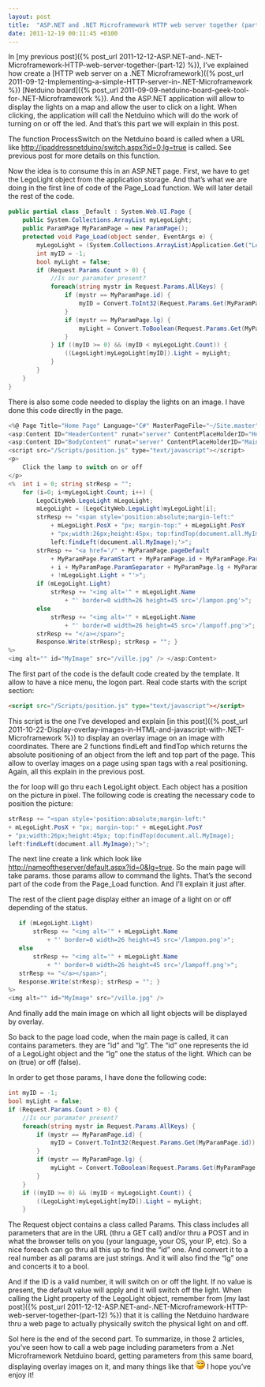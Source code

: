 ```yaml
---
layout: post
title:  "ASP.NET and .NET Microframework HTTP web server together (part 2/2)"
date: 2011-12-19 00:11:45 +0100
---
```

In [my previous post]({% post_url 2011-12-12-ASP.NET-and-.NET-Microframework-HTTP-web-server-together-(part-12) %}), I’ve explained how create a [HTTP web server on a .NET Microframework]({% post_url 2011-09-12-Implementing-a-simple-HTTP-server-in-.NET-Microframework %}) [Netduino board]({% post_url 2011-09-09-netduino-board-geek-tool-for-.NET-Microframework %}). And the ASP.NET application will allow to display the lights on a map and allow the user to click on a light. When clicking, the application will call the Netduino which will do the work of turning on or off the led. And that’s this part we will explain in this post.

 The function ProcessSwitch on the Netduino board is called when a URL like [http://ipaddressnetduino/switch.aspx?id=0;lg=true](http://ipaddressnetduino/switch.aspx?id=0;lg=true) is called. See previous post for more details on this function.

 Now the idea is to consume this in an ASP.NET page. First, we have to get the LegoLight object from the application storage. And that’s what we are doing in the first line of code of the Page_Load function. We will later detail the rest of the code.
 
```csharp
public partial class _Default : System.Web.UI.Page { 
    public System.Collections.ArrayList myLegoLight; 
    public ParamPage MyParamPage = new ParamPage(); 
    protected void Page_Load(object sender, EventArgs e) { 
        myLegoLight = (System.Collections.ArrayList)Application.Get("LegoLight"); 
        int myID = -1; 
        bool myLight = false; 
        if (Request.Params.Count > 0) { 
            //Is our paramater present?
            foreach(string mystr in Request.Params.AllKeys) { 
                if (mystr == MyParamPage.id) { 
                    myID = Convert.ToInt32(Request.Params.Get(MyParamPage.id)); 
                } 
                if (mystr == MyParamPage.lg) { 
                    myLight = Convert.ToBoolean(Request.Params.Get(MyParamPage.lg)); 
                } 
            } if ((myID >= 0) && (myID < myLegoLight.Count)) { 
                ((LegoLight)myLegoLight[myID]).Light = myLight; 
            } 
        } 
    } 
}
```

There is also some code needed to display the lights on an image. I have done this code directly in the page.
 
```csharp
<%@ Page Title="Home Page" Language="C#" MasterPageFile="~/Site.master" AutoEventWireup="true" CodeBehind="Default.aspx.cs" Inherits="LegoCityWeb._Default" %> 
<asp:Content ID="HeaderContent" runat="server" ContentPlaceHolderID="HeadContent"> </asp:Content> 
<asp:Content ID="BodyContent" runat="server" ContentPlaceHolderID="MainContent"> 
<script src="/Scripts/position.js" type="text/javascript"></script> 
<p> 
    Click the lamp to switch on or off 
</p> 
<%  int i = 0; string strResp = ""; 
    for (i=0; i<myLegoLight.Count; i++) { 
        LegoCityWeb.LegoLight mLegoLight; 
        mLegoLight = (LegoCityWeb.LegoLight)myLegoLight[i]; 
        strResp += "<span style='position:absolute;margin-left:"   
            + mLegoLight.PosX + "px; margin-top:" + mLegoLight.PosY   
            + "px;width:26px;height:45px; top:findTop(document.all.MyImage);   
            left:findLeft(document.all.MyImage);'>"; 
        strResp += "<a href='/" + MyParamPage.pageDefault   
            + MyParamPage.ParamStart + MyParamPage.id + MyParamPage.ParamEqual   
            + i + MyParamPage.ParamSeparator + MyParamPage.lg + MyParamPage.ParamEqual   
            + !mLegoLight.Light + "'>"; 
        if (mLegoLight.Light) 
            strResp += "<img alt='" + mLegoLight.Name   
                + "' border=0 width=26 height=45 src='/lampon.png'>"; 
        else 
            strResp += "<img alt='" + mLegoLight.Name   
                + "' border=0 width=26 height=45 src='/lampoff.png'>"; 
        strResp += "</a></span>"; 
        Response.Write(strResp); strResp = ""; } 
%> 
<img alt="" id="MyImage" src="/ville.jpg" /> </asp:Content> 
```

The first part of the code is the default code created by the template. It allow to have a nice menu, the logon part. Real code starts with the script section:
 
```html
<script src="/Scripts/position.js" type="text/javascript"></script> 
```

This script is the one I’ve developed and explain [in this post]({% post_url 2011-10-22-Display-overlay-images-in-HTML-and-javascript-with-.NET-Microframework %}) to display an overlay image on an image with coordinates. There are 2 functions findLeft and findTop which returns the absolute positioning of an object from the left and top part of the page. This allow to overlay images on a page using span tags with a real positioning. Again, all this explain in the previous post.

the for loop will go thru each LegoLight object. Each object has a position on the picture in pixel. The following code is creating the necessary code to position the picture:

```csharp
strResp += "<span style='position:absolute;margin-left:"   
+ mLegoLight.PosX + "px; margin-top:" + mLegoLight.PosY   
+ "px;width:26px;height:45px; top:findTop(document.all.MyImage);   
left:findLeft(document.all.MyImage);'>";
```

The next line create a link which look like [http://nameoftheserver/default.aspx?id=0&lg=true](http://nameoftheserver/default.aspx?id=0&amp;lg=true). So the main page will take params. those params allow to command the lights. That’s the second part of the code from the Page_Load function. And I’ll explain it just after.

The rest of the client page display either an image of a light on or off depending of the status.

 ```csharp
    if (mLegoLight.Light) 
        strResp += "<img alt='" + mLegoLight.Name   
            + "' border=0 width=26 height=45 src='/lampon.png'>"; 
    else 
        strResp += "<img alt='" + mLegoLight.Name   
            + "' border=0 width=26 height=45 src='/lampoff.png'>"; 
    strResp += "</a></span>"; 
    Response.Write(strResp); strResp = ""; } 
%> 
<img alt="" id="MyImage" src="/ville.jpg" /> 
```

And finally add the main image on which all light objects will be displayed by overlay.

So back to the page load code, when the main page is called, it can contains parameters. they are “id” and “lg”. The “id” one represents the id of a LegoLight object and the “lg” one the status of the light. Which can be on (true) or off (false).

In order to get those params, I have done the following code:
 
```csharp
int myID = -1;
bool myLight = false; 
if (Request.Params.Count > 0) { 
    //Is our paramater present? 
    foreach(string mystr in Request.Params.AllKeys) { 
        if (mystr == MyParamPage.id) { 
            myID = Convert.ToInt32(Request.Params.Get(MyParamPage.id)); 
        } 
        if (mystr == MyParamPage.lg) { 
            myLight = Convert.ToBoolean(Request.Params.Get(MyParamPage.lg)); 
        } 
    } 
    if ((myID >= 0) && (myID < myLegoLight.Count)) { 
        ((LegoLight)myLegoLight[myID]).Light = myLight; 
    }
```

The Request object contains a class called Params. This class includes all parameters that are in the URL (thru a GET call) and/or thru a POST and in what the browser tells on you (your language, your OS, your IP, etc). So a nice foreach can go thru all this up to find the “id” one. And convert it to a real number as all params are just strings. And it will also find the “lg” one and concerts it to a bool.

And if the ID is a valid number, it will switch on or off the light. If no value is present, the default value will apply and it will switch off the light. When calling the Light property of the LegoLight object, remember from [my last post]({% post_url 2011-12-12-ASP.NET-and-.NET-Microframework-HTTP-web-server-together-(part-12) %}) that it is calling the Netduino hardware thru a web page to actually physically switch the physical light on and off.

Sol here is the end of the second part. To summarize, in those 2 articles, you’ve seen how to call a web page including parameters from a .Net Microframework Netduino board, getting parameters from this same board, displaying overlay images on it, and many things like that ![Sourire](/assets/4401.wlEmoticon-smile_2.png) I hope you’ve enjoy it!


